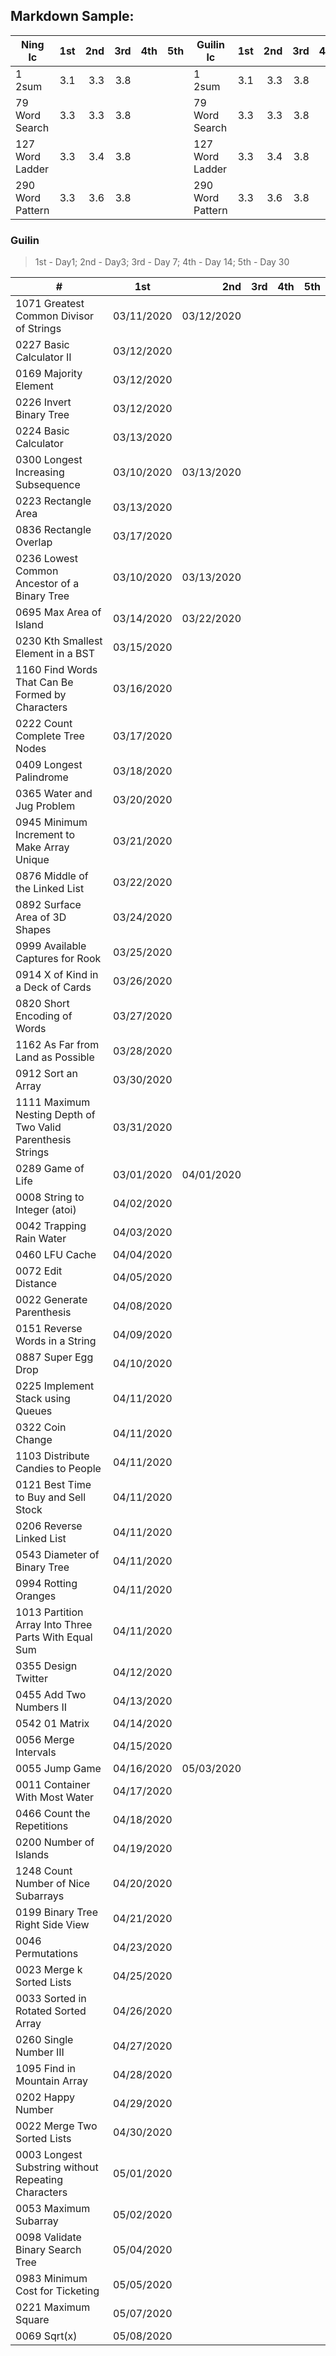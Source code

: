 ## Markdown Sample:

| Ning lc                 | 1st   | 2nd   |  3rd   |  4th    |  5th    | Guilin lc               | 1st   | 2nd   |  3rd   |  4th    |  5th    |
| ----------------------- |:-----:| -----:| -----: |  -----: |  -----: | ----------------------- |:-----:| -----:| -----: |  -----: |  -----: |
| 1 2sum                  | 3.1   | 3.3   | 3.8    |         |         | 1 2sum                  | 3.1   | 3.3   | 3.8    |         |         |
| 79 Word Search          | 3.3   | 3.3   | 3.8    |         |         | 79 Word Search          | 3.3   | 3.3   | 3.8    |         |         |
| 127 Word Ladder         | 3.3   | 3.4   | 3.8    |         |         | 127 Word Ladder         | 3.3   | 3.4   | 3.8    |         |         |
| 290 Word Pattern        | 3.3   | 3.6   | 3.8    |         |         | 290 Word Pattern        | 3.3   | 3.6   | 3.8    |         |         |


### Guilin
> 1st - Day1; 2nd - Day3; 3rd - Day 7; 4th - Day 14; 5th - Day 30

| #                                                            |       1st     |     2nd       |     3rd     |      4th        |      5th        |
| ------------------------------------------------------------ |:-------------:| -------------:| ----------: |  -------------: |  -------------: | 
| 1071 Greatest Common Divisor of Strings                      | 03/11/2020    | 03/12/2020    |             |                 |                 | 
| 0227 Basic Calculator II                                     | 03/12/2020    |               |             |                 |                 | 
| 0169 Majority Element                                        | 03/12/2020    |               |             |                 |                 | 
| 0226 Invert Binary Tree                                      | 03/12/2020    |               |             |                 |                 | 
| 0224 Basic Calculator                                        | 03/13/2020    |               |             |                 |                 |
| 0300 Longest Increasing Subsequence                          | 03/10/2020    | 03/13/2020    |             |                 |                 |
| 0223 Rectangle Area                                          | 03/13/2020    |               |             |                 |                 |
| 0836 Rectangle Overlap                                       | 03/17/2020    |               |             |                 |                 |
| 0236 Lowest Common Ancestor of a Binary Tree                 | 03/10/2020    | 03/13/2020    |             |                 |                 |
| 0695 Max Area of Island                                      | 03/14/2020    | 03/22/2020    |             |                 |                 |
| 0230 Kth Smallest Element in a BST                           | 03/15/2020    |               |             |                 |                 |
| 1160 Find Words That Can Be Formed by Characters             | 03/16/2020    |               |             |                 |                 |
| 0222 Count Complete Tree Nodes                               | 03/17/2020    |               |             |                 |                 |
| 0409 Longest Palindrome                                      | 03/18/2020    |               |             |                 |                 |
| 0365 Water and Jug Problem                                   | 03/20/2020    |               |             |                 |                 |
| 0945 Minimum Increment to Make Array Unique                  | 03/21/2020    |               |             |                 |                 |
| 0876 Middle of the Linked List                               | 03/22/2020    |               |             |                 |                 |
| 0892 Surface Area of 3D Shapes                               | 03/24/2020    |               |             |                 |                 |
| 0999 Available Captures for Rook                             | 03/25/2020    |               |             |                 |                 |
| 0914 X of Kind in a Deck of Cards                            | 03/26/2020    |               |             |                 |                 |
| 0820 Short Encoding of Words                                 | 03/27/2020    |               |             |                 |                 |
| 1162 As Far from Land as Possible                            | 03/28/2020    |               |             |                 |                 |
| 0912 Sort an Array                                           | 03/30/2020    |               |             |                 |                 |
| 1111 Maximum Nesting Depth of Two Valid Parenthesis Strings  | 03/31/2020    |               |             |                 |                 |
| 0289 Game of Life                                            | 03/01/2020    | 04/01/2020    |             |                 |                 |
| 0008 String to Integer (atoi)                                | 04/02/2020    |               |             |                 |                 |
| 0042 Trapping Rain Water                                     | 04/03/2020    |               |             |                 |                 |
| 0460 LFU Cache                                               | 04/04/2020    |               |             |                 |                 |
| 0072 Edit Distance                                           | 04/05/2020    |               |             |                 |                 |
| 0022 Generate Parenthesis                                    | 04/08/2020    |               |             |                 |                 |
| 0151 Reverse Words in a String                               | 04/09/2020    |               |             |                 |                 |
| 0887 Super Egg Drop                                          | 04/10/2020    |               |             |                 |                 |
| 0225 Implement Stack using Queues                            | 04/11/2020    |               |             |                 |                 |
| 0322 Coin Change                                             | 04/11/2020    |               |             |                 |                 |
| 1103 Distribute Candies to People                            | 04/11/2020    |               |             |                 |                 |
| 0121 Best Time to Buy and Sell Stock                         | 04/11/2020    |               |             |                 |                 |
| 0206 Reverse Linked List                                     | 04/11/2020    |               |             |                 |                 |
| 0543 Diameter of Binary Tree                                 | 04/11/2020    |               |             |                 |                 |
| 0994 Rotting Oranges                                         | 04/11/2020    |               |             |                 |                 |
| 1013 Partition Array Into Three Parts With Equal Sum         | 04/11/2020    |               |             |                 |                 |
| 0355 Design Twitter                                          | 04/12/2020    |               |             |                 |                 |
| 0455 Add Two Numbers II                                      | 04/13/2020    |               |             |                 |                 |
| 0542 01 Matrix                                               | 04/14/2020    |               |             |                 |                 |
| 0056 Merge Intervals                                         | 04/15/2020    |               |             |                 |                 |
| 0055 Jump Game                                               | 04/16/2020    | 05/03/2020    |             |                 |                 |
| 0011 Container With Most Water                               | 04/17/2020    |               |             |                 |                 |
| 0466 Count the Repetitions                                   | 04/18/2020    |               |             |                 |                 |
| 0200 Number of Islands                                       | 04/19/2020    |               |             |                 |                 |
| 1248 Count Number of Nice Subarrays                          | 04/20/2020    |               |             |                 |                 |
| 0199 Binary Tree Right Side View                             | 04/21/2020    |               |             |                 |                 |
| 0046 Permutations                                            | 04/23/2020    |               |             |                 |                 |
| 0023 Merge k Sorted Lists                                    | 04/25/2020    |               |             |                 |                 |
| 0033 Sorted in Rotated Sorted Array                          | 04/26/2020    |               |             |                 |                 |
| 0260 Single Number III                                       | 04/27/2020    |               |             |                 |                 |
| 1095 Find in Mountain Array                                  | 04/28/2020    |               |             |                 |                 |
| 0202 Happy Number                                            | 04/29/2020    |               |             |                 |                 |
| 0022 Merge Two Sorted Lists                                  | 04/30/2020    |               |             |                 |                 |
| 0003 Longest Substring without Repeating Characters          | 05/01/2020    |               |             |                 |                 |
| 0053 Maximum Subarray                                        | 05/02/2020    |               |             |                 |                 |
| 0098 Validate Binary Search Tree                             | 05/04/2020    |               |             |                 |                 |
| 0983 Minimum Cost for Ticketing                              | 05/05/2020    |               |             |                 |                 |
| 0221 Maximum Square                                          | 05/07/2020    |               |             |                 |                 |
| 0069 Sqrt(x)                                                 | 05/08/2020    |               |             |                 |                 |